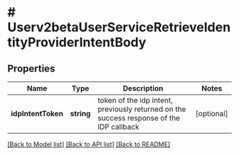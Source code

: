 # # Userv2betaUserServiceRetrieveIdentityProviderIntentBody

## Properties

Name | Type | Description | Notes
------------ | ------------- | ------------- | -------------
**idpIntentToken** | **string** | token of the idp intent, previously returned on the success response of the IDP callback | [optional]

[[Back to Model list]](../../README.md#models) [[Back to API list]](../../README.md#endpoints) [[Back to README]](../../README.md)
